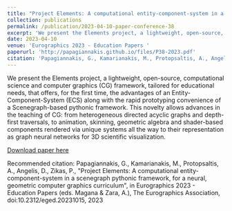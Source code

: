 ```yaml
---
title: "Project Elements: A computational entity-component-system in a scene-graph pythonic framework, for a neural, geometric computer graphics curriculum"
collection: publications
permalink: /publication/2023-04-10-paper-conference-38
excerpt: 'We present the Elements project, a lightweight, open-source, computational science and computer graphics (CG) framework, tailored for educational needs, that offers, for the first time, the advantages of an Entity-Component-System (ECS) along with the rapid prototyping convenience of a Scenegraph-based pythonic framework. This novelty allows advances in the teaching of CG: from heterogeneous directed acyclic graphs and depth-first traversals, to animation, skinning, geometric algebra and shader-based components rendered via unique systems all the way to their representation as graph neural networks for 3D scientific visualization.'
date: 2023-04-10
venue: 'Eurographics 2023 - Education Papers '
paperurl: 'http://papagiannakis.github.io/files/P38-2023.pdf'
citation: 'Papagiannakis, G., Kamarianakis, M., Protopsaltis, A., Angelis, D., Zikas, P., &quot;Project Elements: A computational entity-component-system in a scenegraph pythonic framework, for a neural, geometric computer graphics curriculum&quot;, in Eurographics 2023 - Education Papers (eds. Magana &amp; Zara, A.), The Eurographics Association, doi:10.2312/eged.20231015, 2023'
---
```

We present the Elements project, a lightweight, open-source, computational science and computer graphics (CG) framework, tailored for educational needs, that offers, for the first time, the advantages of an Entity-Component-System (ECS) along with the rapid prototyping convenience of a Scenegraph-based pythonic framework. This novelty allows advances in the teaching of CG: from heterogeneous directed acyclic graphs and depth-first traversals, to animation, skinning, geometric algebra and shader-based components rendered via unique systems all the way to their representation as graph neural networks for 3D scientific visualization.

[Download paper here](http://papagiannakis.github.io/files/P38-2023.pdf)

Recommended citation: Papagiannakis, G., Kamarianakis, M., Protopsaltis, A., Angelis, D., Zikas, P., "Project Elements: A computational entity-component-system in a scenegraph pythonic framework, for a neural, geometric computer graphics curriculum", in Eurographics 2023 - Education Papers (eds. Magana & Zara, A.), The Eurographics Association, doi:10.2312/eged.20231015, 2023